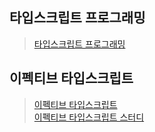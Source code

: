 ## 타입스크립트 프로그래밍

> [타입스크립트 프로그래밍](http://www.yes24.com/Product/Goods/90265564)

## 이펙티브 타입스크립트

> [이펙티브 타입스크립트](http://www.yes24.com/Product/Goods/102124327)  
> [이펙티브 타입스크립트 스터디](https://www.youtube.com/watch?v=O4-8lQOZ2Tg&list=PLjQV3hketAJmXGaWCMGB9-085EiefWcyw&index=1&t=166s)